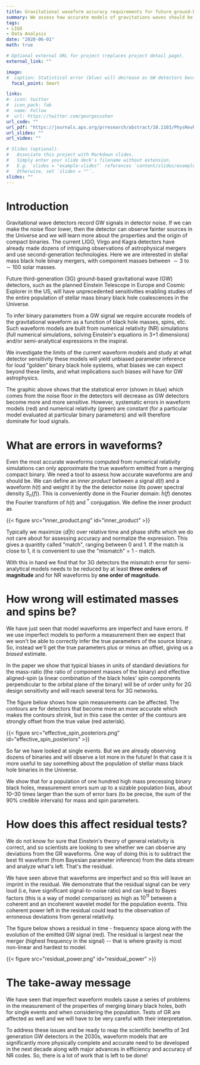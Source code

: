```yaml
---
title: Gravitational waveform accuracy requirements for future ground-based detectors
summary: We assess how accurate models of gravitations waves should be to avoid systematic errors in the measurement of the binaries' parameters.
tags:
- LIGO
- Data Analysis
date: "2020-06-01"
math: true

# Optional external URL for project (replaces project detail page).
external_link: ""

image:
#  caption: Statistical error (blue) will decrease as GW detectors become more and more sensitive, but systematic errors in waveform models (red) and numerical relativity (green) are constant and will dominate for loud signals.
  focal_point: Smart

links:
#- icon: twitter
#  icon_pack: fab
#  name: Follow
#  url: https://twitter.com/georgecushen
url_code: ""
url_pdf: "https://journals.aps.org/prresearch/abstract/10.1103/PhysRevResearch.2.023151"
url_slides: ""
url_video: ""

# Slides (optional).
#   Associate this project with Markdown slides.
#   Simply enter your slide deck's filename without extension.
#   E.g. `slides = "example-slides"` references `content/slides/example-slides.md`.
#   Otherwise, set `slides = ""`.
slides: ""
---
```



# Introduction

Gravitational wave detectors record GW signals in detector noise. If we can make the noise floor lower, then the detector can observe fainter sources in the Universe and we will learn more about the properties and the origin of compact binaries. The current LIGO, Virgo and Kagra detectors have already made dozens of intriguing observations of astrophysical mergers and use second-generation technologies. Here we are interested in stellar mass black hole binary mergers, with component masses between $\sim 3$ to $\sim 100$ solar masses.

Future third-generation (3G) ground-based gravitational wave (GW) detectors, such as the planned Einstein Telescope in Europe and Cosmic Explorer in the US, will have unprecedented sensitivities enabling studies of the entire population of stellar mass binary black hole coalescences in the Universe.

To infer binary parameters from a GW signal we require accurate models of the gravitational waveform as a function of black hole masses, spins, etc. Such waveform models are built from numerical relativity (NR) simulations (full numerical simulations, solving Einstein's equations in 3+1 dimensions) and/or semi-analytical expressions in the inspiral. 

We investigate the limits of the current waveform models and study at what detector sensitivity these models will yield unbiased parameter inference for loud “golden” binary black hole systems, what biases we can expect beyond these limits, and what implications such biases will have for GW astrophysics. 

The graphic above shows that the statistical error (shown in blue) which comes from the noise floor in the detectors will decrease as GW detectors become more and more sensitive. However, systematic errors in waveform models (red) and numerical relativity (green) are constant (for a particular model evaluated at particular binary parameters) and will therefore dominate for loud signals.

# What are errors in waveforms?

Even the most accurate waveforms computed from numerical relativity simulations can only approximate the true waveform emitted from a merging compact binary. We need a tool to assess how accurate waveforms are and should be. We can define an *inner product* between a signal $d(t)$ and a waveform $h(t)$ and weight it by the the detector noise (its power spectral density $S_n(f)$). This is conveniently done in the Fourier domain: $\tilde h(f)$ denotes the Fourier transform of $h(t)$ and $^*$ conjugation. We define the inner product as 
<!-- shown in the [figure](#figure-inner_product) below. -->

<!-- $$
\langle d | h \rangle =
4\\, \mathrm{Re} \int_0^{\infty} \frac{ \tilde d(f) \tilde h^*(f)}{S\_n(f)} \mathrm{d}f
$$ -->

{{< figure src="inner_product.png" id="inner_product" >}}


Typically we maximize $\langle d | h \rangle$ over relative time and phase shifts which we do not care about for assessing accuracy and normalize the expression. This gives a quantity called "match", ranging between 0 and 1. If the match is close to 1, it is convenient to use the "mismatch" = 1 - match.


With this in hand we find that for 3G detectors the mismatch error for semi-analytical models needs to be reduced by at least **three orders of magnitude** and for NR waveforms by **one order of magnitude**. 


# How wrong will estimated masses and spins be?

We have just seen that model waveforms are imperfect and have errors. If we use imperfect models to perform a measurement then we expect that we won't be able to correctly infer the true parameters of the source binary. So, instead we'll get the true parameters plus or minus an offset, giving us a *biased* estimate.

In the paper we show that typical biases in units of standard deviations for the mass-ratio (the ratio of component masses of the binary) and effective aligned-spin (a linear combination of the black holes' spin components perpendicular to the orbital plane of the binary) will be of order unity for 2G design sensitivity and will reach several tens for 3G networks. 

The figure below shows how spin measurements can be affected. The contours are for detectors that become more an more accurate which makes the contours shrink, but in this case the center of the contours are strongly offset from the true value (red asterisk).

{{< figure src="effective_spin_posteriors.png" id="effective_spin_posteriors" >}}


So far we have looked at single events. But we are already observing dozens of binaries and will observe a lot more in the future! In that case it is more useful to say something about the population of stellar mass black hole binaries in the Universe.

We show that for a population of one hundred high mass precessing binary black holes, measurement errors sum up to a sizable population bias, about 10–30 times larger than the sum of error bars (to be precise, the sum of the 90% credible intervals) for mass and spin parameters.

# How does this affect residual tests?

We do not know for sure that Einstein's theory of general relativity is correct, and so scientists are looking to see whether we can observe any deviations from the GR waveforms. One way of doing this is to subtract the best fit waveform (from Bayesian parameter inference) from the data stream and analyze what's left. That's the residual.

We have seen above that waveforms are imperfect and so this will leave an imprint in the residual. We demonstrate that the residual signal can be very loud (i.e, have significant signal-to-noise ratio) and can lead to Bayes factors (this is a way of model comparison) as high as $10^{11}$ between a coherent and an incoherent wavelet model for the population events. This coherent power left in the residual could lead to the observation of erroneous deviations from general relativity. 

The figure below shows a residual in time - frequency space along with the evolution of the emitted GW signal (red). The residual is largest near the merger (highest frequency in the signal) -- that is where gravity is most non-linear and hardest to model.

{{< figure src="residual_power.png" id="residual_power" >}}

 
# The take-away message


We have seen that imperfect waveform models cause a series of problems in the measurement of the properties of merging binary black holes, both for single events and when considering the population. Tests of GR are affected as well and we will have to be very careful with their interpretation.

To address these issues and be ready to reap the scientific benefits of 3rd generation GW detectors in the 2030s, waveform models that are significantly more physically complete and accurate need to be developed in the next decade along with major advances in efficiency and accuracy of NR codes. So, there is a lot of work that is left to be done!

